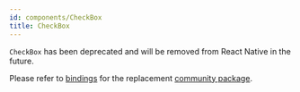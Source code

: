```yaml
---
id: components/CheckBox
title: CheckBox
---
```


`CheckBox` has been deprecated and will be removed from React Native in the
future.

Please refer to [bindings](https://github.com/reason-react-native/checkbox) for
the replacement
[community package](https://github.com/react-native-community/react-native-checkbox).
